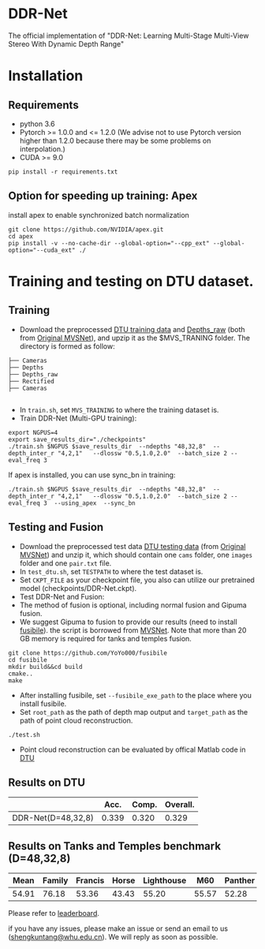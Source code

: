 # DDR-Net
The official implementation of "DDR-Net: Learning Multi-Stage Multi-View Stereo With Dynamic Depth Range"
# Installation
## Requirements
* python 3.6
* Pytorch >= 1.0.0 and <= 1.2.0 (We advise not to use Pytorch version higher than 1.2.0 because there may be some problems on interpolation.)
* CUDA >= 9.0

```
pip install -r requirements.txt
```

## Option for speeding up training: Apex 
install apex to enable synchronized batch normalization 
```
git clone https://github.com/NVIDIA/apex.git
cd apex
pip install -v --no-cache-dir --global-option="--cpp_ext" --global-option="--cuda_ext" ./
```

# Training and testing on DTU dataset.
## Training
* Download the preprocessed [DTU training data](https://drive.google.com/file/d/1eDjh-_bxKKnEuz5h-HXS7EDJn59clx6V/view)
 and [Depths_raw](https://virutalbuy-public.oss-cn-hangzhou.aliyuncs.com/share/cascade-stereo/CasMVSNet/dtu_data/dtu_train_hr/Depths_raw.zip) 
 (both from [Original MVSNet](https://github.com/YoYo000/MVSNet)), and upzip it as the $MVS_TRANING  folder.
 The directory is formed as follow:

```                
├── Cameras    
├── Depths
├── Depths_raw   
├── Rectified
├── Cameras                               
             
```

* In ``train.sh``, set ``MVS_TRAINING`` to where the training dataset is.
* Train DDR-Net (Multi-GPU training): 

```
export NGPUS=4
export save_results_dir="./checkpoints"  
./train.sh $NGPUS $save_results_dir  --ndepths "48,32,8"  --depth_inter_r "4,2,1"   --dlossw "0.5,1.0,2.0"  --batch_size 2 --eval_freq 3
```

If apex is installed, you can use sync_bn in training:
```
./train.sh $NGPUS $save_results_dir  --ndepths "48,32,8"  --depth_inter_r "4,2,1"   --dlossw "0.5,1.0,2.0"  --batch_size 2 --eval_freq 3  --using_apex  --sync_bn
```

## Testing and Fusion
* Download the preprocessed test data [DTU testing data](https://drive.google.com/open?id=135oKPefcPTsdtLRzoDAQtPpHuoIrpRI_) (from [Original MVSNet](https://github.com/YoYo000/MVSNet)) and unzip it, which should contain one ``cams`` folder, one ``images`` folder and one ``pair.txt`` file.
* In ``test_dtu.sh``, set ``TESTPATH`` to where the test dataset is.
* Set ``CKPT_FILE``  as your checkpoint file, you also can utilize our pretrained model (checkpoints/DDR-Net.ckpt).
* Test DDR-Net and Fusion: 
* The method of fusion is optional, including normal fusion and Gipuma fusion.
* We suggest Gipuma to fusion to provide our results (need to install [fusibile](https://github.com/YoYo000/fusibile)). the script is borrowed from [MVSNet](https://github.com/YoYo000/MVSNet).  Note that more than 20 GB memory is required for tanks and temples fusion.
```
git clone https://github.com/YoYo000/fusibile
cd fusibile
mkdir build&&cd build
cmake..
make
```
* After installing fusibile, set ``--fusibile_exe_path`` to the place where you install fusibile.
* Set ``root_path`` as the path of depth map output and ``target_path`` as the path of point cloud reconstruction.

```
./test.sh
```
* Point cloud reconstruction can be evaluated by offical Matlab code in [DTU](http://roboimagedata.compute.dtu.dk/?page_id=36)
## Results on DTU
|                       | Acc.   | Comp.  | Overall. |
|-----------------------|--------|--------|----------|
| DDR-Net(D=48,32,8)  | 0.339  | 0.320  | 0.329    |

## Results on Tanks and Temples benchmark (D=48,32,8)

| Mean   | Family | Francis | Horse  | Lighthouse | M60    | Panther | Playground | Train |
|--------|--------|---------|--------|------------|--------|---------|------------|-------|
| 54.91  | 76.18  | 53.36   | 43.43  | 55.20	  | 55.57  | 52.28   | 56.04	  | 47.17 |

Please refer to [leaderboard](https://www.tanksandtemples.org/).

if you have any issues, please make an issue or send an email to us (shengkuntang@whu.edu.cn). We will reply as soon as possible.
